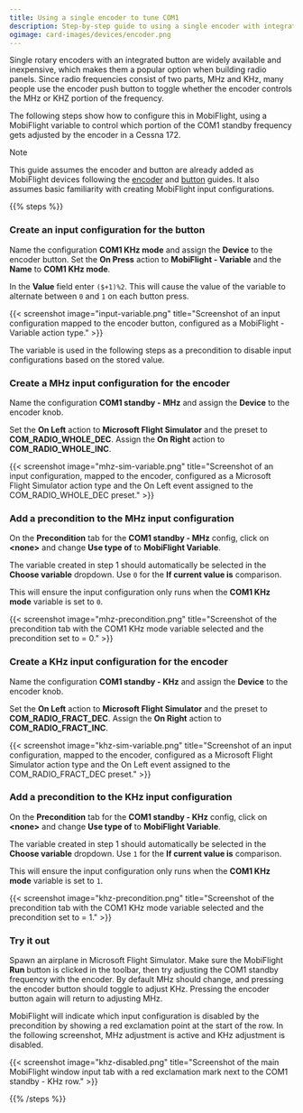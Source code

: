 ```yaml
---
title: Using a single encoder to tune COM1
description: Step-by-step guide to using a single encoder with integrated button to set the standby COM1 frequency.
ogimage: card-images/devices/encoder.png
---
```


Single rotary encoders with an integrated button are widely available and inexpensive, which makes them a popular option when building radio panels. Since radio frequencies consist of two parts, MHz and KHz, many people use the encoder push button to toggle whether the encoder controls the MHz or KHZ portion of the frequency.

The following steps show how to configure this in MobiFlight, using a MobiFlight variable to control which portion of the COM1 standby frequency gets adjusted by the encoder in a Cessna 172.

> [!NOTE]
> This guide assumes the encoder and button are already added as MobiFlight devices following the [encoder](/devices/encoder/) and [button](/devices/button-switch/) guides. It also assumes basic familiarity with creating MobiFlight input configurations.

{{% steps %}}

### Create an input configuration for the button

Name the configuration **COM1 KHz mode** and assign the **Device** to the encoder button. Set the **On Press** action to **MobiFlight - Variable** and the **Name** to **COM1 KHz mode**.

In the **Value** field enter `($+1)%2`. This will cause the value of the variable to alternate between `0` and `1` on each button press.

{{< screenshot image="input-variable.png" title="Screenshot of an input configuration mapped to the encoder button, configured as a MobiFlight - Variable action type." >}}

The variable is used in the following steps as a precondition to disable input configurations based on the stored value.

### Create a MHz input configuration for the encoder

Name the configuration **COM1 standby - MHz** and assign the **Device** to the encoder knob.

Set the **On Left** action to **Microsoft Flight Simulator** and the preset to **COM_RADIO_WHOLE_DEC**. Assign the **On Right** action to **COM_RADIO_WHOLE_INC**.

{{< screenshot image="mhz-sim-variable.png" title="Screenshot of an input configuration, mapped to the encoder, configured as a Microsoft Flight Simulator action type and the On Left event assigned to the COM_RADIO_WHOLE_DEC preset." >}}

### Add a precondition to the MHz input configuration

On the **Precondition** tab for the **COM1 standby - MHz** config, click on **\<none\>** and change **Use type of** to **MobiFlight Variable**.

The variable created in step 1 should automatically be selected in the **Choose variable** dropdown. Use `0` for the **If current value is** comparison.

This will ensure the input configuration only runs when the **COM1 KHz mode** variable is set to `0`.

{{< screenshot image="mhz-precondition.png" title="Screenshot of the precondition tab with the COM1 KHz mode variable selected and the precondition set to = 0." >}}

### Create a KHz input configuration for the encoder

Name the configuration **COM1 standby - KHz** and assign the **Device** to the encoder knob.

Set the **On Left** action to **Microsoft Flight Simulator** and the preset to **COM_RADIO_FRACT_DEC**. Assign the **On Right** action to **COM_RADIO_FRACT_INC**.

{{< screenshot image="khz-sim-variable.png" title="Screenshot of an input configuration, mapped to the encoder, configured as a Microsoft Flight Simulator action type and the On Left event assigned to the COM_RADIO_FRACT_DEC preset." >}}

### Add a precondition to the KHz input configuration

On the **Precondition** tab for the **COM1 standby - KHz** config, click on **\<none\>** and change **Use type of** to **MobiFlight Variable**.

The variable created in step 1 should automatically be selected in the **Choose variable** dropdown. Use `1` for the **If current value is** comparison.

This will ensure the input configuration only runs when the **COM1 KHz mode** variable is set to `1`.

{{< screenshot image="khz-precondition.png" title="Screenshot of the precondition tab with the COM1 KHz mode variable selected and the precondition set to = 1." >}}

### Try it out

Spawn an airplane in Microsoft Flight Simulator. Make sure the MobiFlight **Run** button is clicked in the toolbar, then try adjusting the COM1 standby frequency with the encoder. By default MHz should change, and pressing the encoder button should toggle to adjust KHz. Pressing the encoder button again will return to adjusting MHz.

MobiFlight will indicate which input configuration is disabled by the precondition by showing a red exclamation point at the start of the row. In the following screenshot, MHz adjustment is active and KHz adjustment is disabled.

{{< screenshot image="khz-disabled.png" title="Screenshot of the main MobiFlight window input tab with a red exclamation mark next to the COM1 standby - KHz row." >}}

{{% /steps %}}
